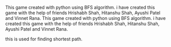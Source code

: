 This game created with python using BFS algorithm. i have created this game with the help of friends Hrishabh Shah, Hitanshu Shah, Ayushi Patel and Vinnet Rana.
This game created with python using BFS algorithm. i have created this game with the help of friends Hrishabh Shah, Hitanshu Shah, Ayushi Patel and Vinnet Rana.

this is used for finding shortest path.
